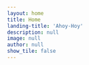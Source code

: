 ```yaml
---
layout: home
title: Home
landing-title: 'Ahoy-Hoy'
description: null
image: null
author: null
show_tile: false
---
```


